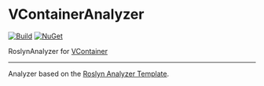 # VContainerAnalyzer

[![Build](https://github.com/VeyronSakai/VContainerAnalyzer/workflows/Build/badge.svg)](../../actions)
[![NuGet](https://img.shields.io/nuget/v/VContainerAnalyzer.svg)](https://www.nuget.org/packages/VContainerAnalyzer/) 

RoslynAnalyzer for [VContainer](https://github.com/hadashiA/VContainer)

---
Analyzer based on the [Roslyn Analyzer Template][template].

[template]: https://github.com/DeNA/RoslynAnalyzerTemplate
